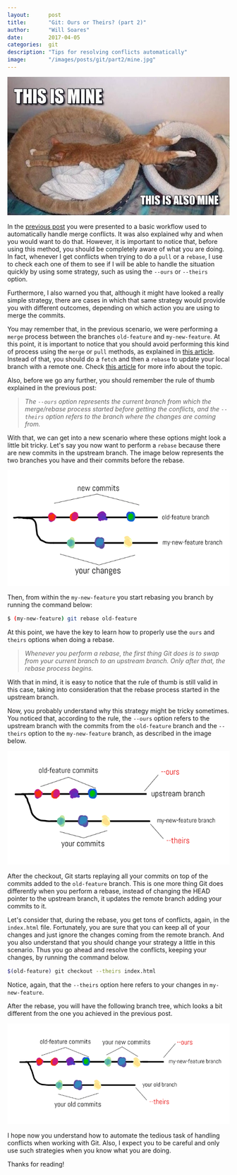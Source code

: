 ```yaml
---
layout:      post
title:       "Git: Ours or Theirs? (part 2)"
author:      "Will Soares"
date:        2017-04-05
categories:  git
description: "Tips for resolving conflicts automatically"
image:       "/images/posts/git/part2/mine.jpg"
---
```


<div class="center-align">
  <img class="responsive-img" src="/images/posts/git/part2/mine.jpg">
</div>

In the [previous post](/git/git-ours-or-theirs-1.html) you were presented to a basic workflow used to automatically handle merge conflicts. It was also explained why and when you would want to do that. However, it is important to notice that, before using this method, you should be completely aware of what you are doing. In fact, whenever I get conflicts when trying to do a `pull` or a `rebase`, I use to check each one of them to see if I will be able to handle the situation quickly by using some strategy, such as using the `--ours` or `--theirs` option.

Furthermore, I also warned you that, although it might have looked a really simple strategy, there are cases in which that same strategy would provide you with different outcomes, depending on which action you are using to merge the commits.

You may remember that, in the previous scenario, we were performing a `merge` process between the branches `old-feature` and `my-new-feature`. At this point, it is important to notice that you should avoid performing this kind of process using the `merge` or `pull` methods, as explained in [this article](https://coderwall.com/p/7aymfa/please-oh-please-use-git-pull-rebase). Instead of that, you should do a `fetch` and then a `rebase` to update your local branch with a remote one. Check [this article](https://www.atlassian.com/git/tutorials/merging-vs-rebasing) for more info about the topic.

Also, before we go any further, you should remember the rule of thumb explained in the previous post:
>_The `--ours` option represents the current branch from which the merge/rebase process started before getting the conflicts, and the `--theirs` option refers to the branch where the changes are coming from._

With that, we can get into a new scenario where these options might look a little bit tricky. Let's say you now want to perform a `rebase` because there are new commits in the upstream branch. The image below represents the two branches you have and their commits before the rebase.

<div class="center-align">
  <img class="responsive-img" src="/images/posts/git/part2/example1.png">
</div>

Then, from within the `my-new-feature` you start rebasing you branch by running the command below:

```sh
$ (my-new-feature) git rebase old-feature
```

At this point, we have the key to learn how to properly use the `ours` and `theirs` options when doing a rebase.

>_Whenever you perform a rebase, the first thing Git does is to swap from your current branch to an upstream branch. Only after that, the rebase process begins._

With that in mind, it is easy to notice that the rule of thumb is still valid in this case, taking into consideration that the rebase process started in the upstream branch.

Now, you probably understand why this strategy might be tricky sometimes. You noticed that, according to the rule, the `--ours` option refers to the upstream branch with the commits from the `old-feature` branch and the `--theirs` option to the `my-new-feature` branch, as described in the image below.

<div class="center-align">
  <img class="responsive-img" src="/images/posts/git/part2/example2.png">
</div>

After the checkout, Git starts replaying all your commits on top of the commits added to the `old-feature` branch. This is one more thing Git does differently when you perform a rebase, instead of changing the HEAD pointer to the upstream branch, it updates the remote branch adding your commits to it.

Let's consider that, during the rebase, you get tons of conflicts, again, in the `index.html` file. Fortunately, you are sure that you can keep all of your changes and just ignore the changes coming from the remote branch. And you also understand that you should change your strategy a little in this scenario. Thus you go ahead and resolve the conflicts, keeping your changes, by running the command below.

```sh
$(old-feature) git checkout --theirs index.html
```

Notice, again, that the `--theirs` option here refers to your changes in `my-new-feature`.

After the rebase, you will have the following branch tree, which looks a bit different from the one you achieved in the previous post.

<div class="center-align">
  <img class="responsive-img" src="/images/posts/git/part2/example3.png">
</div>

I hope now you understand how to automate the tedious task of handling conflicts when working with Git. Also, I expect you to be careful and only use such strategies when you know what you are doing.

Thanks for reading!
